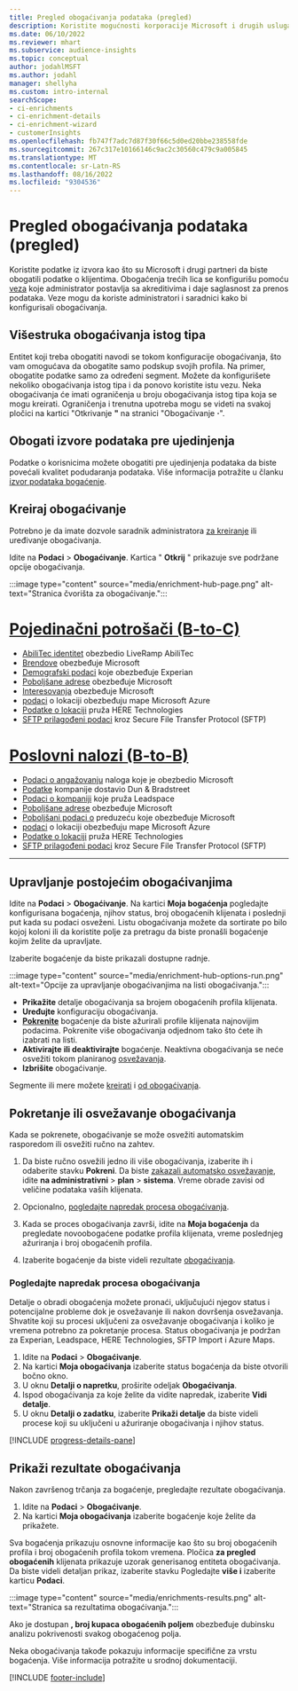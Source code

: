 ```yaml
---
title: Pregled obogaćivanja podataka (pregled)
description: Koristite mogućnosti korporacije Microsoft i drugih usluga nezavisnih proizvođača da biste obogatili podatke o klijentima.
ms.date: 06/10/2022
ms.reviewer: mhart
ms.subservice: audience-insights
ms.topic: conceptual
author: jodahlMSFT
ms.author: jodahl
manager: shellyha
ms.custom: intro-internal
searchScope:
- ci-enrichments
- ci-enrichment-details
- ci-enrichment-wizard
- customerInsights
ms.openlocfilehash: fb747f7adc7d87f30f66c5d0ed20bbe238558fde
ms.sourcegitcommit: 267c317e10166146c9ac2c30560c479c9a005845
ms.translationtype: MT
ms.contentlocale: sr-Latn-RS
ms.lasthandoff: 08/16/2022
ms.locfileid: "9304536"
---
```

# <a name="data-enrichment-preview-overview"></a>Pregled obogaćivanja podataka (pregled)

Koristite podatke iz izvora kao što su Microsoft i drugi partneri da biste obogatili podatke o klijentima. Obogaćenja trećih lica se konfigurišu pomoću [veza](connections.md) koje administrator postavlja sa akreditivima i daje saglasnost za prenos podataka. Veze mogu da koriste administratori i saradnici kako bi konfigurisali obogaćivanja.  

## <a name="multiple-enrichments-of-the-same-type"></a>Višestruka obogaćivanja istog tipa

Entitet koji treba obogatiti navodi se tokom konfiguracije obogaćivanja, što vam omogućava da obogatite samo podskup svojih profila. Na primer, obogatite podatke samo za određeni segment. Možete da konfigurišete nekoliko obogaćivanja istog tipa i da ponovo koristite istu vezu. Neka obogaćivanja će imati ograničenja u broju obogaćivanja istog tipa koja se mogu kreirati. Ograničenja i trenutna upotreba mogu se videti na svakoj pločici na kartici "Otkrivanje **"** na stranici "Obogaćivanje **·**".

## <a name="enrich-data-sources-before-unification"></a>Obogati izvore podataka pre ujedinjenja

Podatke o korisnicima možete obogatiti pre ujedinjenja podataka da biste povećali kvalitet podudaranja podataka. Više informacija potražite u članku [izvor podataka bogaćenje](data-sources-enrichment.md).

## <a name="create-an-enrichment"></a>Kreiraj obogaćivanje

Potrebno je da imate dozvole saradnik administratora [za kreiranje](permissions.md) ili uređivanje obogaćivanja.

Idite na **Podaci** > **Obogaćivanje**. Kartica " **Otkrij** " prikazuje sve podržane opcije obogaćivanja.

:::image type="content" source="media/enrichment-hub-page.png" alt-text="Stranica čvorišta za obogaćivanje.":::

# <a name="individual-consumers-b-to-c"></a>[Pojedinačni potrošači (B-to-C)](#tab/b2c)

- [AbiliTec identitet](enrichment-liveramp.md) obezbedio LiveRamp AbiliTec
- [Brendove](enrichment-microsoft.md) obezbeđuje Microsoft
- [Demografski podaci](enrichment-experian.md) koje obezbeđuje Experian
- [Poboljšane adrese](enrichment-enhanced-addresses.md) obezbeđuje Microsoft
- [Interesovanja](enrichment-microsoft.md) obezbeđuje Microsoft
- [podaci](enrichment-azure-maps.md) o lokaciji obezbeđuju mape Microsoft Azure
- [Podatke o lokaciji](enrichment-here.md) pruža HERE Technologies
- [SFTP prilagođeni podaci](enrichment-SFTP-custom-import.md) kroz Secure File Transfer Protocol (SFTP)

# <a name="business-accounts-b-to-b"></a>[Poslovni nalozi (B-to-B)](#tab/b2b)

- [Podaci o angažovanju](enrichment-office.md) naloga koje je obezbedio Microsoft
- [Podatke](enrichment-dnb.md) kompanije dostavio Dun & Bradstreet
- [Podaci o kompaniji](enrichment-leadspace.md) koje pruža Leadspace
- [Poboljšane adrese](enrichment-enhanced-addresses.md) obezbeđuje Microsoft
- [Poboljšani podaci o](enrichment-enhanced-company-data.md) preduzeću koje obezbeđuje Microsoft
- [podaci](enrichment-azure-maps.md) o lokaciji obezbeđuju mape Microsoft Azure
- [Podatke o lokaciji](enrichment-here.md) pruža HERE Technologies
- [SFTP prilagođeni podaci](enrichment-SFTP-custom-import.md) kroz Secure File Transfer Protocol (SFTP)

---

## <a name="manage-existing-enrichments"></a>Upravljanje postojećim obogaćivanjima

Idite na **Podaci** > **Obogaćivanje**. Na kartici **Moja bogaćenja** pogledajte konfigurisana bogaćenja, njihov status, broj obogaćenih klijenata i poslednji put kada su podaci osveženi. Listu obogaćivanja možete da sortirate po bilo kojoj koloni ili da koristite polje za pretragu da biste pronašli bogaćenje kojim želite da upravljate.

Izaberite bogaćenje da biste prikazali dostupne radnje.

:::image type="content" source="media/enrichment-hub-options-run.png" alt-text="Opcije za upravljanje obogaćivanjima na listi obogaćivanja.":::

- **Prikažite** detalje obogaćivanja sa brojem obogaćenih profila klijenata.
- **Uređujte** konfiguraciju obogaćivanja.
- [**Pokrenite**](#run-or-refresh-enrichments) bogaćenje da biste ažurirali profile klijenata najnovijim podacima. Pokrenite više obogaćivanja odjednom tako što ćete ih izabrati na listi.
- **Aktivirajte** **ili deaktivirajte** bogaćenje. Neaktivna obogaćivanja se neće osvežiti tokom planiranog [osvežavanja](schedule-refresh.md).
- **Izbrišite** obogaćivanje.

Segmente ili mere možete [kreirati](segments.md) i [od obogaćivanja](measures.md).

## <a name="run-or-refresh-enrichments"></a>Pokretanje ili osvežavanje obogaćivanja

Kada se pokrenete, obogaćivanje se može osvežiti automatskim rasporedom ili osvežiti ručno na zahtev.

1. Da biste ručno osvežili jedno ili više obogaćivanja, izaberite ih i odaberite stavku **Pokreni**. Da biste [zakazali automatsko osvežavanje](schedule-refresh.md), idite **na administrativni** > **plan** > **sistema**. Vreme obrade zavisi od veličine podataka vaših klijenata.

1. Opcionalno, [pogledajte napredak procesa obogaćivanja](#see-the-progress-of-the-enrichment-process).

1. Kada se proces obogaćivanja završi, idite na **Moja bogaćenja** da pregledate novoobogaćene podatke profila klijenata, vreme poslednjeg ažuriranja i broj obogaćenih profila.

1. Izaberite bogaćenje da biste videli rezultate [obogaćivanja](#view-enrichment-results).

### <a name="see-the-progress-of-the-enrichment-process"></a>Pogledajte napredak procesa obogaćivanja

Detalje o obradi obogaćenja možete pronaći, uključujući njegov status i potencijalne probleme dok je osvežavanje ili nakon dovršenja osvežavanja. Shvatite koji su procesi uključeni za osvežavanje obogaćivanja i koliko je vremena potrebno za pokretanje procesa. Status obogaćivanja je podržan za Experian, Leadspace, HERE Technologies, SFTP Import i Azure Maps.

1. Idite na **Podaci** > **Obogaćivanje**.
1. Na kartici **Moja obogaćivanja** izaberite status bogaćenja da biste otvorili bočno okno.
1. U oknu **Detalji o napretku**, proširite odeljak **Obogaćivanja**.
1. Ispod obogaćivanja za koje želite da vidite napredak, izaberite **Vidi detalje**.
1. U oknu **Detalji o zadatku**, izaberite **Prikaži detalje** da biste videli procese koji su uključeni u ažuriranje obogaćivanja i njihov status.

[!INCLUDE [progress-details-pane](includes/progress-details-pane.md)]

## <a name="view-enrichment-results"></a>Prikaži rezultate obogaćivanja

Nakon završenog trčanja za bogaćenje, pregledajte rezultate obogaćivanja.

1. Idite na **Podaci** > **Obogaćivanje**.
1. Na kartici **Moja obogaćivanja** izaberite bogaćenje koje želite da prikažete.

Sva bogaćenja prikazuju osnovne informacije kao što su broj obogaćenih profila i broj obogaćenih profila tokom vremena. Pločica **za pregled obogaćenih** klijenata prikazuje uzorak generisanog entiteta obogaćivanja. Da biste videli detaljan prikaz, izaberite stavku Pogledajte **više i** izaberite karticu **Podaci**.

:::image type="content" source="media/enrichments-results.png" alt-text="Stranica sa rezultatima obogaćivanja.":::

Ako je dostupan **, broj kupaca obogaćenih poljem** obezbeđuje dubinsku analizu pokrivenosti svakog obogaćenog polja.

Neka obogaćivanja takođe pokazuju informacije specifične za vrstu bogaćenja. Više informacija potražite u srodnoj dokumentaciji.

[!INCLUDE [footer-include](includes/footer-banner.md)]
